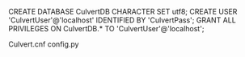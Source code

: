 CREATE DATABASE CulvertDB CHARACTER SET utf8;
CREATE USER 'CulvertUser'@'localhost' IDENTIFIED BY 'CulvertPass';
GRANT ALL PRIVILEGES ON CulvertDB.* TO 'CulvertUser'@'localhost';

Culvert.cnf
config.py
